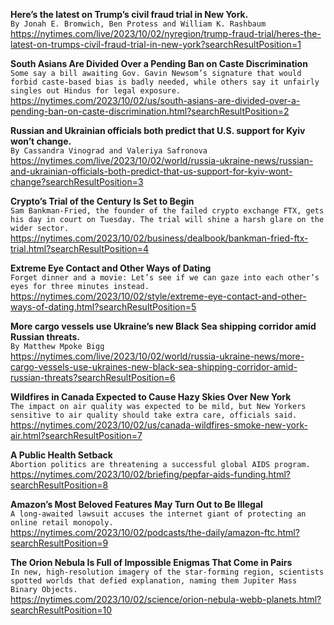 **Here’s the latest on Trump’s civil fraud trial in New York.**\
`By Jonah E. Bromwich, Ben Protess and William K. Rashbaum`\
https://nytimes.com/live/2023/10/02/nyregion/trump-fraud-trial/heres-the-latest-on-trumps-civil-fraud-trial-in-new-york?searchResultPosition=1

**South Asians Are Divided Over a Pending Ban on Caste Discrimination**\
`Some say a bill awaiting Gov. Gavin Newsom’s signature that would forbid caste-based bias is badly needed, while others say it unfairly singles out Hindus for legal exposure.`\
https://nytimes.com/2023/10/02/us/south-asians-are-divided-over-a-pending-ban-on-caste-discrimination.html?searchResultPosition=2

**Russian and Ukrainian officials both predict that U.S. support for Kyiv won’t change.**\
`By Cassandra Vinograd and Valeriya Safronova`\
https://nytimes.com/live/2023/10/02/world/russia-ukraine-news/russian-and-ukrainian-officials-both-predict-that-us-support-for-kyiv-wont-change?searchResultPosition=3

**Crypto’s Trial of the Century Is Set to Begin**\
`Sam Bankman-Fried, the founder of the failed crypto exchange FTX, gets his day in court on Tuesday. The trial will shine a harsh glare on the wider sector.`\
https://nytimes.com/2023/10/02/business/dealbook/bankman-fried-ftx-trial.html?searchResultPosition=4

**Extreme Eye Contact and Other Ways of Dating**\
`Forget dinner and a movie: Let’s see if we can gaze into each other’s eyes for three minutes instead.`\
https://nytimes.com/2023/10/02/style/extreme-eye-contact-and-other-ways-of-dating.html?searchResultPosition=5

**More cargo vessels use Ukraine’s new Black Sea shipping corridor amid Russian threats.**\
`By Matthew Mpoke Bigg`\
https://nytimes.com/live/2023/10/02/world/russia-ukraine-news/more-cargo-vessels-use-ukraines-new-black-sea-shipping-corridor-amid-russian-threats?searchResultPosition=6

**Wildfires in Canada Expected to Cause Hazy Skies Over New York**\
`The impact on air quality was expected to be mild, but New Yorkers sensitive to air quality should take extra care, officials said.`\
https://nytimes.com/2023/10/02/us/canada-wildfires-smoke-new-york-air.html?searchResultPosition=7

**A Public Health Setback**\
`Abortion politics are threatening a successful global AIDS program.`\
https://nytimes.com/2023/10/02/briefing/pepfar-aids-funding.html?searchResultPosition=8

**Amazon’s Most Beloved Features May Turn Out to Be Illegal**\
`A long-awaited lawsuit accuses the internet giant of protecting an online retail monopoly.`\
https://nytimes.com/2023/10/02/podcasts/the-daily/amazon-ftc.html?searchResultPosition=9

**The Orion Nebula Is Full of Impossible Enigmas That Come in Pairs**\
`In new, high-resolution imagery of the star-forming region, scientists spotted worlds that defied explanation, naming them Jupiter Mass Binary Objects.`\
https://nytimes.com/2023/10/02/science/orion-nebula-webb-planets.html?searchResultPosition=10

